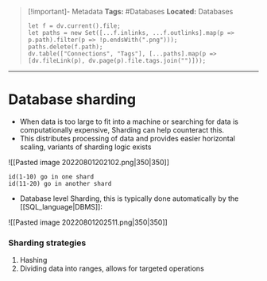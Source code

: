 > [!important]- Metadata
> **Tags:** #Databases 
> **Located:** Databases
> ```dataviewjs
> let f = dv.current().file;
> let paths = new Set([...f.inlinks, ...f.outlinks].map(p => p.path).filter(p => !p.endsWith(".png")));
> paths.delete(f.path);
> dv.table(["Connections", "Tags"], [...paths].map(p => [dv.fileLink(p), dv.page(p).file.tags.join("")]));
> ```

___
# Database sharding
- When data is too large to fit into a machine or searching for data is computationally expensive, Sharding can help counteract this.
- This distributes processing of data and provides easier horizontal scaling, variants of sharding logic exists 

![[Pasted image 20220801202102.png|350|350]]

```ad-example
id(1-10) go in one shard 
id(11-20) go in another shard
```

- Database level Sharding, this is typically done automatically by the [[SQL_language|DBMS]]:

![[Pasted image 20220801202511.png|350|350]]

### Sharding strategies
1. Hashing 
2. Dividing data into ranges, allows for targeted operations
